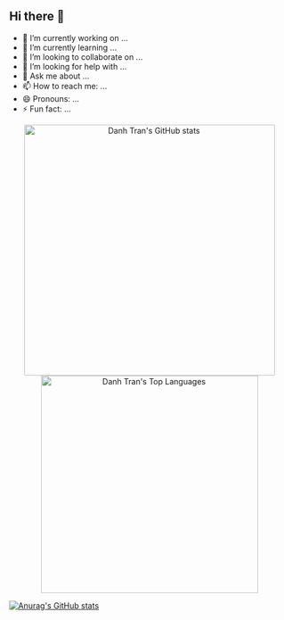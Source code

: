 ## Hi there 👋

- 🔭 I’m currently working on ...
- 🌱 I’m currently learning ...
- 👯 I’m looking to collaborate on ...
- 🤔 I’m looking for help with ...
- 💬 Ask me about ...
- 📫 How to reach me: ...
- 😄 Pronouns: ...
- ⚡ Fun fact: ...

<div align="center">
  <a href="https://github.com/congdanh1608" style="display:inline-block;">
    <img
      width="450"
      src="https://github-readme-stats-eight-gamma-39.vercel.app/api?username=congdanh1608&show_icons=true&theme=tokyonight&count_private=true&card_width=400"
      alt="Danh Tran's GitHub stats"
    />
  </a>
  <a href="https://github.com/congdanh1608" style="display:inline-block;">
    <img
      width="390"
      src="https://github-readme-stats-eight-gamma-39.vercel.app/api/top-langs?username=congdanh1608&layout=compact&theme=tokyonight&count_private=true&card_width=400"
      alt="Danh Tran's Top Languages"
    />
  </a>
</div>

[![Anurag's GitHub stats](https://github-readme-stats.vercel.app/api?username=anuraghazra)](https://github.com/anuraghazra/github-readme-stats)
